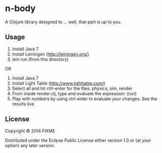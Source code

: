 # n-body

A Clojure library designed to ... well, that part is up to you.

## Usage

1. Install Java 7
2. Install Leiningen (http://leiningen.org/)
3. lein run (from this directory)

OR

1. Install Java 7
2. Install Light Table (http://www.lighttable.com/)
3. Select all and hit ctrl-enter for the files:  physics, sim, render
4. From inside render.clj, type and evaluate the expression: (run)
5. Play with numbers by using ctrl-enter to evaluate your changes.  See the results live.

## License

Copyright © 2014 FIXME

Distributed under the Eclipse Public License either version 1.0 or (at
your option) any later version.
